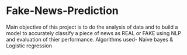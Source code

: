 # Fake-News-Prediction
Main objective of this project is to do the analysis of data and to build a model to accurately classify a piece of news as REAL or FAKE using NLP and evaluation of thier performance.
Algorithms used- Naive bayes & Logistic regression 


